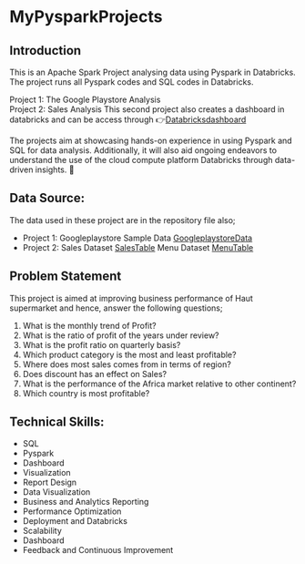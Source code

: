# MyPysparkProjects

##  Introduction
This is an Apache Spark Project analysing data using Pyspark in Databricks.
The project runs all Pyspark codes and SQL codes in Databricks.

Project 1: The Google Playstore Analysis\
Project 2: Sales Analysis
This second project also creates a dashboard in databricks and can be access through 👉[Databricksdashboard](https://databricks-prod-cloudfront.cloud.databricks.com/public/4027ec902e239c93eaaa8714f173bcfc/1343429096759292/3078158866193990/6632974093078969/latest.html)    

The projects aim at showcasing hands-on experience in using Pyspark and SQL for data analysis. 
Additionally, it will also aid ongoing endeavors to understand the use of the cloud compute platform Databricks through data-driven insights. 🌟

## Data Source:
The data used in these project are in the repository file also;  
* Project 1: Googleplaystore Sample Data [GoogleplaystoreData](https://github.com/Abdur-RasheedAde/MyPysparkProjects/blob/main/googleplaystore.csv)
* Project 2: Sales Dataset [SalesTable](https://github.com/Abdur-RasheedAde/MyPysparkProjects/blob/main/sales.csv.txt)
               Menu Dataset [MenuTable](https://github.com/Abdur-RasheedAde/MyPysparkProjects/blob/main/menu.csv.txt)


## Problem Statement
This project is aimed at improving business performance of Haut supermarket and hence, answer the following questions;
1. What is the monthly trend of Profit?
2. What is the ratio of profit of the years under review?
3. What is the profit ratio on quarterly basis?
4. Which product category is the most and least profitable?
5. Where does most sales comes from in terms of region?
6. Does discount has an effect on Sales?
7. What is the performance of the Africa market relative to other continent?
8. Which country is most profitable?

## Technical Skills:
+ SQL
+ Pyspark
+ Dashboard
+ Visualization
+ Report Design
+ Data Visualization
+ Business and Analytics Reporting
+ Performance Optimization
+ Deployment and Databricks
+ Scalability
+ Dashboard 
+ Feedback and Continuous Improvement
